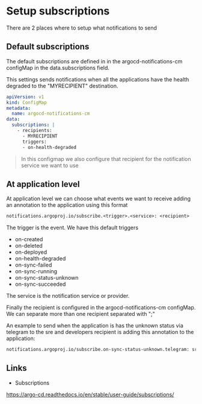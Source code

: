 # Setup subscriptions

There are 2 places where to setup what notifications to send

## Default subscriptions

The default subscriptions are defined in in the argocd-notifications-cm configMap in the data.subscriptions field.

This settings sends notifications when all the applications have the health degraded to the "MYRECIPIENT" destination.

```yaml
apiVersion: v1
kind: ConfigMap
metadata:
  name: argocd-notifications-cm
data:
  subscriptions: |
    - recipients:
      - MYRECIPIENT
      triggers:
      - on-health-degraded
```

> In this configmap we also configure that recipient for the notification service we want to use

## At application level

At application level we can choose what events we want to receive adding an annotation to the application using this format

```txt
notifications.argoproj.io/subscribe.<trigger>.<service>: <recipient>
```

The trigger is the event. We have this default triggers

- on-created
- on-deleted
- on-deployed
- on-health-degraded
- on-sync-failed
- on-sync-running
- on-sync-status-unknown
- on-sync-succeeded

The service is the notification service or provider.

Finally the recipient is configured in the argocd-notifications-cm configMap. We can separate more than one recipient separated with ";"

An example to send when the application is has the unknown status via telegram to the sre and developers recipient is adding this annotation to the application:

```txt
notifications.argoproj.io/subscribe.on-sync-status-unknown.telegram: sre;developers
```

## Links

- Subscriptions

<https://argo-cd.readthedocs.io/en/stable/user-guide/subscriptions/>
